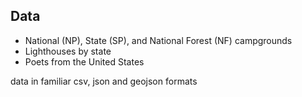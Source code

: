 ## Data ##

- National (NP), State (SP), and National Forest (NF) campgrounds
- Lighthouses by state
- Poets from the United States 

data in familiar csv, json and geojson formats
